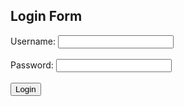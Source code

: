 <!DOCTYPE html>
<html>
<head>
  <title>Login Form</title>
  <script>
    function displayInput() {
      var username = document.getElementById('username').value;
      var password = document.getElementById('password').value;
      alert("Username: " + username + "\nPassword: " + password);
    }
  </script>
</head>
<body>
  <h2>Login Form</h2>
  <form>
    <label for="username">Username:</label>
    <input type="text" id="username" name="username" required><br><br>
    <label for="password">Password:</label>
    <input type="password" id="password" name="password" required><br><br>
    <input type="button" value="Login" onclick="displayInput()">
  </form>
</body>
</html>

